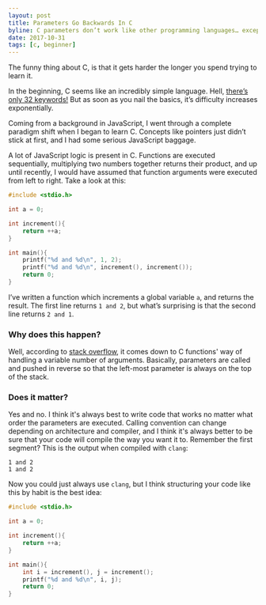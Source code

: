 ```yaml
---
layout: post
title: Parameters Go Backwards In C
byline: C parameters don’t work like other programming languages… except when they do.
date: 2017-10-31 
tags: [c, beginner]
---
```

The funny thing about C, is that it gets harder the longer you spend trying to learn it.  

In the beginning, C seems like an incredibly simple language. Hell, [there’s only 32 keywords!][32-keywords] But as soon as you nail the basics, it’s difficulty increases exponentially.  

Coming from a background in JavaScript, I went through a complete paradigm shift when I began to learn C. Concepts like pointers just didn’t stick at first, and I had some serious JavaScript baggage.  

A lot of JavaScript logic is present in C. Functions are executed sequentially, multiplying two numbers together returns their product, and up until recently, I would have assumed that function arguments were executed from left to right. Take a look at this:  

```c
#include <stdio.h>

int a = 0;

int increment(){
    return ++a;
}

int main(){
    printf("%d and %d\n", 1, 2);
    printf("%d and %d\n", increment(), increment());
    return 0;
}
```

I’ve written a function which increments a global variable `a`, and returns the result. The first line returns `1 and 2`, but what’s surprising is that the second line returns `2 and 1`. 

### Why does this happen?
Well, according to [stack overflow][passing-args-reverse], it comes down to C functions' way of handling a variable number of arguments. Basically, parameters are called and pushed in reverse so that the left-most parameter is always on the top of the stack.  

### Does it matter?
Yes and no. I think it's always best to write code that works no matter what order the parameters are executed. Calling convention can change depending on architecture and compiler, and I think it's always better to be sure that your code will compile the way you want it to. Remember the first segment? This is the output when compiled with `clang`:

```
1 and 2
1 and 2
```

Now you could just always use `clang`, but I think structuring your code like this by habit is the best idea:

```c
#include <stdio.h>

int a = 0;

int increment(){
    return ++a;
}

int main(){
    int i = increment(), j = increment();
    printf("%d and %d\n", i, j);
    return 0;
}
```


[passing-args-reverse]:(https://stackoverflow.com/questions/18690322/what-is-the-point-of-passing-arguments-in-the-reverse-order-in-c)

[32-keywords]:(https://www.programiz.com/c-programming/list-all-keywords-c-language)